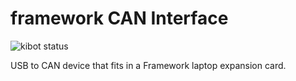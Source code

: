 # framework CAN Interface
![kibot status](https://github.com/JackToaster/framework-usb2can/actions/workflows/kibot.yml/badge.svg)

USB to CAN device that fits in a Framework laptop expansion card.
